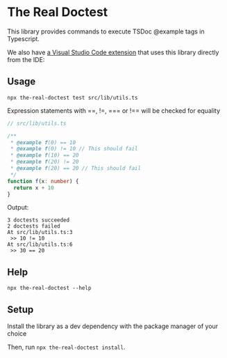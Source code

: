# The Real Doctest

This library provides commands to execute TSDoc @example tags in Typescript.

We also have <a href="https://marketplace.visualstudio.com/items?itemName=Kanso.the-real-doctest-ts">a Visual Studio Code extension</a> that uses this library directly from the IDE:

## Usage

`npx the-real-doctest test src/lib/utils.ts`

Expression statements with ==, !=, === or !== will be checked for equality

```typescript
// src/lib/utils.ts

/**
 * @example f(0) == 10
 * @example f(0) != 10 // This should fail
 * @example f(10) == 20
 * @example f(20) != 20
 * @example f(20) == 20 // This should fail
 */
function f(x: number) {
  return x + 10
}
```

Output:

```
3 doctests succeeded
2 doctests failed
At src/lib/utils.ts:3
 >> 10 != 10
At src/lib/utils.ts:6
 >> 30 == 20
```

## Help

`npx the-real-doctest --help`

## Setup

Install the library as a dev dependency with the package manager of your choice

Then, run `npx the-real-doctest install`.
